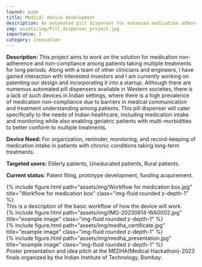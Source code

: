 ```yaml
---
layout: page
title: Medical device development 
description: An automated pill dispenser for enhanced medication adherence/compliance
img: assets/img/Pill_dispenser_project.jpg
importance: 1
category: innovation
---
```

**Description:** This project aims to work on the solution for medication non-adherence and non-compliance among patients taking multiple treatments for long periods. Along with a team of other clinicians and engineers, I have gained interaction with interested investors and I am currently working on patenting our design and incorporating it into a startup. Although there are numerous automated pill dispensers available in Western societies, there is a lack of such devices in Indian settings, where there is a high prevalence of medication non-compliance due to barriers in medical communication and treatment understanding among patients. This pill dispenser will cater specifically to the needs of Indian healthcare, including medication intake and monitoring while also enabling geriatric patients with multi-morbidities to better conform to multiple treatments.

**Device Need:** For organization, reminder, monitoring, and record-keeping of medication intake in patients with chronic conditions taking long-term treatments. 

**Targeted users:** Elderly patients, Uneducated patients, Rural patients.

**Current status:** Patent filing, prototype development, funding acquirement.



</div>
<div class="row">
    <div class="col-sm mt-3 mt-md-0">
        {% include figure.html path="assets/img/Workflow for medication box.jpg" title="Workflow for medication box" class="img-fluid rounded z-depth-1" %}
    </div>
</div>
<div class="caption">
    This is a description of the basic workflow of how the device will work.
</div>
<div class="row">
    <div class="col-sm mt-3 mt-md-0">
        {% include figure.html path="assets/img/IMG-20230614-WA0002.jpg" title="example image" class="img-fluid rounded z-depth-1" %}
    </div>
    <div class="col-sm mt-3 mt-md-0">
        {% include figure.html path="assets/img/medha_certificate.jpg" title="example image" class="img-fluid rounded z-depth-1" %}
    </div>
     <div class="col-sm mt-3 mt-md-0">
        {% include figure.html path="assets/img/medha_presentation.jpg" title="example image" class="img-fluid rounded z-depth-1" %}
    </div>
</div>
<div class="caption">
    Poster presentation and idea pitch at the MEDHA(Medical Hackathon)-2023 finals organized by the Indian Institute of Technology, Bombay. 



